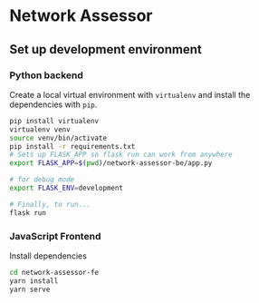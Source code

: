 # Network Assessor

## Set up development environment

### Python backend

Create a local virtual environment with `virtualenv` and install the dependencies with `pip`.
```sh
pip install virtualenv
virtualenv venv
source venv/bin/activate
pip install -r requirements.txt
# Sets up FLASK_APP so flask run can work from anywhere
export FLASK_APP=$(pwd)/network-assessor-be/app.py

# for debug mode
export FLASK_ENV=development

# Finally, to run...
flask run
```

### JavaScript Frontend

Install dependencies

```sh
cd network-assessor-fe
yarn install
yarn serve
```

